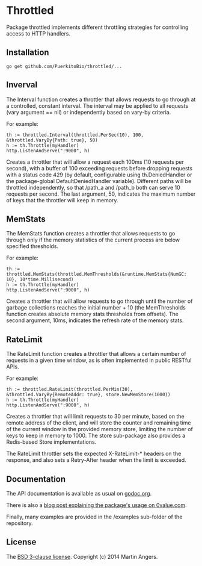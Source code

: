 # Throttled

Package throttled implements different throttling strategies for controlling
access to HTTP handlers.

## Installation

`go get github.com/PuerkitoBio/throttled/...`

## Inverval

The Interval function creates a throttler that allows requests to go through at
a controlled, constant interval. The interval may be applied to all requests
(vary argument == nil) or independently based on vary-by criteria.

For example:

    th := throttled.Interval(throttled.PerSec(10), 100, &throttled.VaryBy{Path: true}, 50)
    h := th.Throttle(myHandler)
    http.ListenAndServe(":9000", h)

Creates a throttler that will allow a request each 100ms (10 requests per second), with
a buffer of 100 exceeding requests before dropping requests with a status code 429 (by
default, configurable using th.DeniedHandler or the package-global DefaultDeniedHandler
variable). Different paths will be throttled independently, so that /path_a and /path_b
both can serve 10 requests per second. The last argument, 50, indicates the maximum number
of keys that the throttler will keep in memory.

## MemStats

The MemStats function creates a throttler that allows requests to go through only if
the memory statistics of the current process are below specified thresholds.

For example:

    th := throttled.MemStats(throttled.MemThresholds(&runtime.MemStats{NumGC: 10}, 10*time.Millisecond)
    h := th.Throttle(myHandler)
    http.ListenAndServe(":9000", h)

Creates a throttler that will allow requests to go through until the number of garbage
collections reaches the initial number + 10 (the MemThresholds function creates absolute
memory stats thresholds from offsets). The second argument, 10ms, indicates the refresh
rate of the memory stats.

## RateLimit

The RateLimit function creates a throttler that allows a certain number of requests in
a given time window, as is often implemented in public RESTful APIs.

For example:

    th := throttled.RateLimit(throttled.PerMin(30), &throttled.VaryBy{RemoteAddr: true}, store.NewMemStore(1000))
    h := th.Throttle(myHandler)
    http.ListenAndServe(":9000", h)

Creates a throttler that will limit requests to 30 per minute, based on the remote address
of the client, and will store the counter and remaining time of the current window in the
provided memory store, limiting the number of keys to keep in memory to 1000. The store
sub-package also provides a Redis-based Store implementations.

The RateLimit throttler sets the expected X-RateLimit-* headers on the response, and
also sets a Retry-After header when the limit is exceeded.

## Documentation

The API documentation is available as usual on [godoc.org][doc].

There is also a [blog post explaining the package's usage on 0value.com][blog].

Finally, many examples are provided in the /examples sub-folder of the repository.

## License

The [BSD 3-clause license][bsd]. Copyright (c) 2014 Martin Angers.

[doc]: http://godoc.org/github.com/PuerkitoBio/throttled
[blog]: http://0value.com/throttled--guardian-of-the-web-server
[bsd]: http://opensource.org/licenses/BSD-3-Clause
